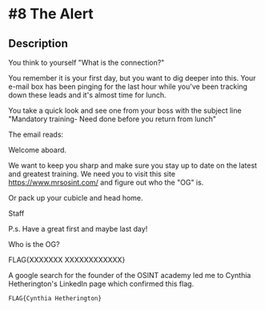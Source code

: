 # #8 The Alert

## Description

You think to yourself "What is the connection?"   

You remember it is your first day, but you want to dig deeper into this. Your e-mail box has been pinging for the last hour while you've been tracking down these leads and it's almost time for lunch.  

You take a quick look and see one from your boss with the subject line "Mandatory training- Need done before you return from lunch" 

The email reads: 

Welcome aboard.  

We want to keep you sharp and make sure you stay up to date on the latest and greatest training. We need you to visit this site https://www.mrsosint.com/ and figure out who the "OG" is.  

Or pack up your cubicle and head home.  

Staff  

P.s. Have a great first and maybe last day! 

Who is the OG? 

FLAG{XXXXXXX XXXXXXXXXXXX} 



A google search for the founder of the OSINT academy led me to Cynthia Hetherington's LinkedIn page which confirmed this flag. 



```
FLAG{Cynthia Hetherington}
```


